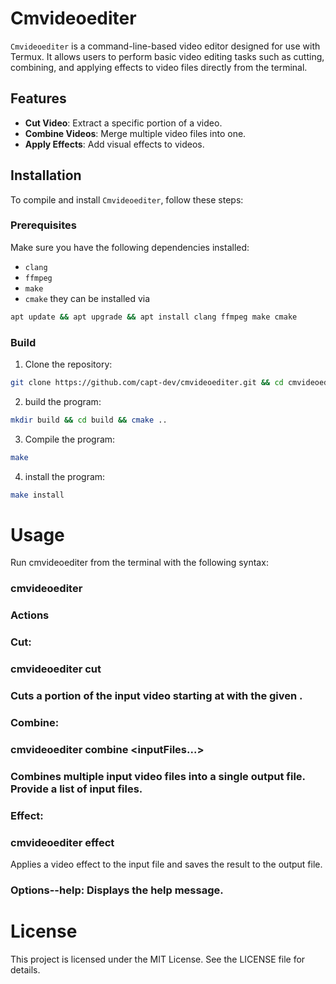 # Cmvideoediter

`Cmvideoediter` is a command-line-based video editor designed for use with Termux. It allows users to perform basic video editing tasks such as cutting, combining, and applying effects to video files directly from the terminal.

## Features
- **Cut Video**: Extract a specific portion of a video.
- **Combine Videos**: Merge multiple video files into one.
- **Apply Effects**: Add visual effects to videos.

## Installation

To compile and install `Cmvideoediter`, follow these steps:

### Prerequisites
Make sure you have the following dependencies installed:
- `clang`
- `ffmpeg`
- `make`
- `cmake`
they can be installed via
```sh
apt update && apt upgrade && apt install clang ffmpeg make cmake
```
### Build
1. Clone the repository:
```sh
git clone https://github.com/capt-dev/cmvideoediter.git && cd cmvideoediter
```
2. build the program:
```sh
mkdir build && cd build && cmake ..
```
3. Compile the program:
```sh
make
```
4. install the program:
```sh
make install
```
# Usage
Run cmvideoediter from the terminal with the following syntax:
### cmvideoediter <action> <options>
### Actions
### Cut:
### cmvideoediter cut <inputFile> <outputFile> <startTime> <duration>
### Cuts a portion of the input video starting at <startTime> with the given <duration>.
### Combine:
### cmvideoediter combine <outputFile> <inputFiles...>
### Combines multiple input video files into a single output file. Provide a list of input files.
### Effect:
### cmvideoediter effect <inputFile> <outputFile> <effect>
Applies a video effect to the input file and saves the result to the output file.
### Options--help: Displays the help message.
# License
This project is licensed under the MIT License. See the LICENSE file for details.
